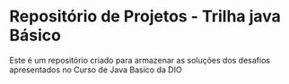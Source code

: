# Repositório de Projetos - Trilha java Básico
Este é um repositório criado para armazenar as soluções dos desafios apresentados no Curso de Java Basico da DIO